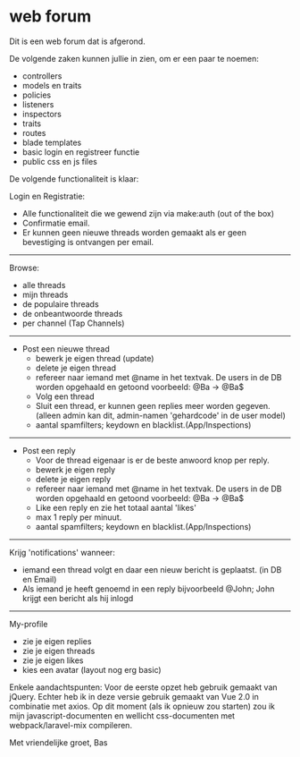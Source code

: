 # web forum

Dit is een web forum dat is afgerond. 

De volgende zaken kunnen jullie in zien, om er een paar te noemen:
- controllers
- models en traits
- policies
- listeners
- inspectors
- traits
- routes
- blade templates
- basic login en registreer functie
- public css en js files

De volgende functionaliteit is klaar:

Login en Registratie:
 - Alle functionaliteit die we gewend zijn via make:auth (out of the box)
 - Confirmatie email.
 - Er kunnen geen nieuwe threads worden gemaakt als er geen bevestiging is ontvangen per email.
-------------------------------------------
Browse:
- alle threads
- mijn threads
- de populaire threads
- de onbeantwoorde threads
- per channel (Tap Channels)
-------------------------------------------
- Post een nieuwe thread
  - bewerk je eigen thread (update)
  - delete je eigen thread
  - refereer naar iemand met @name in het textvak. De users in de DB worden opgehaald en getoond voorbeeld: @Ba -> @Ba$
  - Volg een thread
  - Sluit een thread, er kunnen geen replies meer worden gegeven. (alleen admin kan dit, admin-namen 'gehardcode' in de user model)
  - aantal spamfilters; keydown en blacklist.(App/Inspections)
--------------------------------------------
- Post een reply
  - Voor de thread eigenaar is er de beste anwoord knop per reply.
  - bewerk je eigen reply
  - delete je eigen reply
  - refereer naar iemand met @name in het textvak. De users in de DB worden opgehaald en getoond voorbeeld: @Ba -> @Ba$
  - Like een reply en zie het totaal aantal 'likes'
  - max 1 reply per minuut.
  - aantal spamfilters; keydown en blacklist.(App/Inspections)
-------------------------------------------------
Krijg 'notifications' wanneer:
  - iemand een thread volgt en daar een nieuw bericht is geplaatst. (in DB en Email)
  - Als iemand je heeft genoemd in een reply bijvoorbeeld @John; John krijgt een bericht als hij inlogd
-------------------------------------------------
My-profile
 - zie je eigen replies
 - zie je eigen threads
 - zie je eigen likes
 - kies een avatar (layout nog erg basic)
   
Enkele aandachtspunten:
Voor de eerste opzet heb gebruik gemaakt van jQuery. Echter heb ik in deze versie gebruik gemaakt van Vue 2.0 in combinatie met axios. 
Op dit moment (als ik opnieuw zou starten) zou ik mijn javascript-documenten en wellicht css-documenten met webpack/laravel-mix compileren.

Met vriendelijke groet,
Bas

